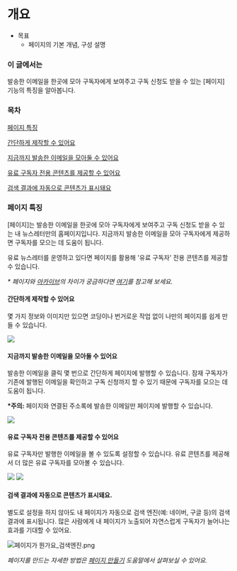 # 개요

* 목표
  * 페이지의 기본 개념, 구성 설명

### 이 글에서는 <a href="#h_01hesswj79ztnphmhwgs31j045" id="h_01hesswj79ztnphmhwgs31j045"></a>

발송한 이메일을 한곳에 모아 구독자에게 보여주고 구독 신청도 받을 수 있는 \[페이지] 기능의 특징을 알아봅니다.

&#x20;

### 목차 <a href="#h_01hew9pbxccyzc4tzmbwkhykc3" id="h_01hew9pbxccyzc4tzmbwkhykc3"></a>

[페이지 특징](https://help.stibee.com/hc/ko/articles/4756454687631-%ED%8E%98%EC%9D%B4%EC%A7%80%EB%8A%94-%EB%AD%94%EA%B0%80%EC%9A%94#h\_8c34c4f750)

[간단하게 제작할 수 있어요](https://help.stibee.com/hc/ko/articles/4756454687631-%ED%8E%98%EC%9D%B4%EC%A7%80%EB%8A%94-%EB%AD%94%EA%B0%80%EC%9A%94#h\_d7f7ab17a2)

[지금까지 발송한 이메일을 모아둘 수 있어요](https://help.stibee.com/hc/ko/articles/4756454687631-%ED%8E%98%EC%9D%B4%EC%A7%80%EB%8A%94-%EB%AD%94%EA%B0%80%EC%9A%94#h\_a2b1c602e0)

[유료 구독자 전용 콘텐츠를 제공할 수 있어요](https://help.stibee.com/hc/ko/articles/4756454687631-%ED%8E%98%EC%9D%B4%EC%A7%80%EB%8A%94-%EB%AD%94%EA%B0%80%EC%9A%94#h\_76eea89617)

[검색 결과에 자동으로 콘텐츠가 표시돼요](https://help.stibee.com/hc/ko/articles/4756454687631-%ED%8E%98%EC%9D%B4%EC%A7%80%EB%8A%94-%EB%AD%94%EA%B0%80%EC%9A%94#01HF3MAXQXMTMP3K0NCY8CH3K7)

&#x20;

### 페이지 특징 <a href="#h_8c34c4f750" id="h_8c34c4f750"></a>

\[페이지]는 발송한 이메일을 한곳에 모아 구독자에게 보여주고 구독 신청도 받을 수 있는 내 뉴스레터만의 홈페이지입니다. 지금까지 발송한 이메일을 모아 구독자에게 제공하면 구독자를 모으는 데 도움이 됩니다.

유료 뉴스레터를 운영하고 있다면 페이지를 활용해 '유료 구독자' 전용 콘텐츠를 제공할 수 있습니다.

_\* 페이지와_ [_아카이브_](https://help.stibee.com/hc/ko/articles/4756482526223)_의 차이가 궁금하다면_ [_여기_](https://help.stibee.com/hc/ko/articles/4717285577871)_를 참고해 보세요._

&#x20;

#### 간단하게 제작할 수 있어요 <a href="#h_d7f7ab17a2" id="h_d7f7ab17a2"></a>

몇 가지 정보와 이미지만 있으면 코딩이나 번거로운 작업 없이 나만의 페이지를 쉽게 만들 수 있습니다.

![](https://help.stibee.com/hc/article\_attachments/4756454488975)&#x20;

#### 지금까지 발송한 이메일을 모아둘 수 있어요 <a href="#h_a2b1c602e0" id="h_a2b1c602e0"></a>

발송한 이메일을 클릭 몇 번으로 간단하게 페이지에 발행할 수 있습니다. 잠재 구독자가 기존에 발행된 이메일을 확인하고 구독 신청까지 할 수 있기 때문에 구독자를 모으는 데 도움이 됩니다.

**\*주의:** 페이지와 연결된 주소록에 발송한 이메일만 페이지에 발행할 수 있습니다.

![](https://help.stibee.com/hc/article\_attachments/4756411921295)&#x20;

#### 유료 구독자 전용 콘텐츠를 제공할 수 있어요 <a href="#h_76eea89617" id="h_76eea89617"></a>

유료 구독자만 발행한 이메일을 볼 수 있도록 설정할 수 있습니다. 유료 콘텐츠를 제공해서 더 많은 유료 구독자를 모아볼 수 있습니다.

![](https://help.stibee.com/hc/article\_attachments/4756454665231) ![](https://help.stibee.com/hc/article\_attachments/4756411946639)&#x20;

#### 검색 결과에 자동으로 콘텐츠가 표시돼요. <a href="#id-01hf3maxqxmtmp3k0ncy8ch3k7" id="id-01hf3maxqxmtmp3k0ncy8ch3k7"></a>

별도로 설정을 하지 않아도 내 페이지가 자동으로 검색 엔진(예: 네이버, 구글 등)의 검색 결과에 표시됩니다. 많은 사람에게 내 페이지가 노출되어 자연스럽게 구독자가 늘어나는 효과를 기대할 수 있어요.

![페이지가 뭔가요\_검색엔진.png](https://help.stibee.com/hc/article\_attachments/8335386562063)

&#x20;

_페이지를 만드는 자세한 방법은_ [_페이지 만들기_](https://help.stibee.com/hc/ko/articles/4756455630479) _도움말에서 살펴보실 수 있어요._
